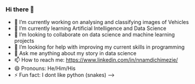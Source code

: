 ### Hi there 👋
- 🔭 I’m currently working on analysing and classifying images of Vehicles
- 🌱 I’m currently learning Artificial Intelligence and Data Science
- 👯 I’m looking to collaborate on data science and machine learning projects
- 🤔 I’m looking for help with improving my current skills in programming
- 💬 Ask me anything about my story in data science
- 📫 How to reach me: https://www.linkedin.com/in/nnamdichimezie/
- 😄 Pronouns: He/Him/His
- ⚡ Fun fact: I dont like python (snakes) 
-->
